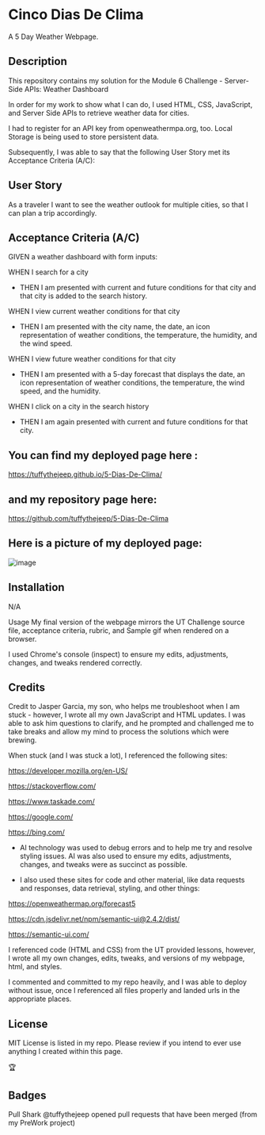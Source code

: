 # Cinco Dias De Clima
A 5 Day Weather Webpage.

## Description
This repository contains my solution for the Module 6 Challenge - Server-Side APIs: Weather Dashboard

In order for my work to show what I can do, I used HTML, CSS, JavaScript, and Server Side APIs to retrieve weather data for cities.

I had to register for an API key from openweathermpa.org, too. Local Storage is being used to store persistent data.

Subsequently, I was able to say that the following User Story met its Acceptance Criteria (A/C):

## User Story
As a traveler I want to see the weather outlook for multiple cities, so that I can plan a trip accordingly.

## Acceptance Criteria (A/C)

GIVEN a weather dashboard with form inputs:

WHEN I search for a city
- THEN I am presented with current and future conditions for that city and that city is added to the search history.

WHEN I view current weather conditions for that city
- THEN I am presented with the city name, the date, an icon representation of weather conditions, the temperature, the humidity, and the wind speed.

WHEN I view future weather conditions for that city
- THEN I am presented with a 5-day forecast that displays the date, an icon representation of weather conditions, the temperature, the wind speed, and the humidity.

WHEN I click on a city in the search history
- THEN I am again presented with current and future conditions for that city.


## You can find my deployed page here :

https://tuffythejeep.github.io/5-Dias-De-Clima/

## and my repository page here:

https://github.com/tuffythejeep/5-Dias-De-Clima

## Here is a picture of my deployed page:

![image](https://github.com/tuffythejeep/5-Dias-De-Clima/assets/167649421/d4b9f8c3-0385-4655-ae2d-a2846e706842)



## Installation
N/A

Usage
My final version of the webpage mirrors the UT Challenge source file, acceptance criteria, rubric, and Sample gif when rendered on a browser.

I used Chrome's console (inspect) to ensure my edits, adjustments, changes, and tweaks rendered correctly.

## Credits
Credit to Jasper Garcia, my son, who helps me troubleshoot when I am stuck - however, I wrote all my own JavaScript and HTML updates. I was able to ask him questions to clarify, and he prompted and challenged me to take breaks and allow my mind to process the solutions which were brewing.

When stuck (and I was stuck a lot), I referenced the following sites:

https://developer.mozilla.org/en-US/

https://stackoverflow.com/

https://www.taskade.com/

https://google.com/

https://bing.com/

- AI technology was used to debug errors and to help me try and resolve styling issues. AI was also used to ensure my edits, adjustments, changes, and tweaks were as succinct as possible.

- I also used these sites for code and other material, like data requests and responses, data retrieval, styling, and other things:

https://openweathermap.org/forecast5

https://cdn.jsdelivr.net/npm/semantic-ui@2.4.2/dist/

https://semantic-ui.com/

I referenced code (HTML and CSS) from the UT provided lessons, however, I wrote all my own changes, edits, tweaks, and versions of my webpage, html, and styles.

I commented and committed to my repo heavily, and I was able to deploy without issue, once I referenced all files properly and landed urls in the appropriate places.

## License
MIT License is listed in my repo. Please review if you intend to ever use anything I created within this page.

:trophy:

## Badges
Pull Shark @tuffythejeep opened pull requests that have been merged (from my PreWork project)
